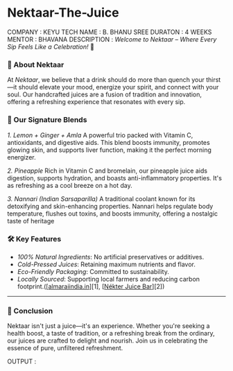 # Nektaar-The-Juice
COMPANY : KEYU TECH
NAME : B. BHANU SREE 
DURATON : 4 WEEKS
MENTOR : BHAVANA
DESCRIPTION : *Welcome to Nektaar – Where Every Sip Feels Like a Celebration!* 🎉

### 🍹 About Nektaar

At *Nektaar*, we believe that a drink should do more than quench your thirst—it should elevate your mood, energize your spirit, and connect with your soul. Our handcrafted juices are a fusion of tradition and innovation, offering a refreshing experience that resonates with every sip.

### 🌿 Our Signature Blends

*1. Lemon + Ginger + Amla*
A powerful trio packed with Vitamin C, antioxidants, and digestive aids. This blend boosts immunity, promotes glowing skin, and supports liver function, making it the perfect morning energizer.

*2. Pineapple*
Rich in Vitamin C and bromelain, our pineapple juice aids digestion, supports hydration, and boasts anti-inflammatory properties. It's as refreshing as a cool breeze on a hot day.

*3. Nannari (Indian Sarsaparilla)*
A traditional coolant known for its detoxifying and skin-enhancing properties. Nannari helps regulate body temperature, flushes out toxins, and boosts immunity, offering a nostalgic taste of heritage

### 🛠 Key Features

* *100% Natural Ingredients*: No artificial preservatives or additives.
* *Cold-Pressed Juices*: Retaining maximum nutrients and flavor.
* *Eco-Friendly Packaging*: Committed to sustainability.
* *Locally Sourced*: Supporting local farmers and reducing carbon footprint.([[almaraiindia.in](https://almaraiindia.in/product-category/nectar-juice/?utm_source=chatgpt.com)][1], [[Nékter Juice Bar](https://www.nekterjuicebar.com/pages/menu?utm_source=chatgpt.com)][2])

---

### 🏁 Conclusion

Nektaar isn't just a juice—it's an experience. Whether you're seeking a health boost, a taste of tradition, or a refreshing break from the ordinary, our juices are crafted to delight and nourish. Join us in celebrating the essence of pure, unfiltered refreshment.
 
OUTPUT :

